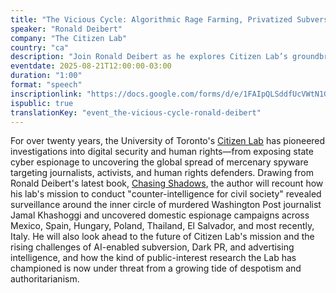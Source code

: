 ```yaml
---
title: "The Vicious Cycle: Algorithmic Rage Farming, Privatized Subversion, Chilling Effects and the Spread of Authoritarian Practices"
speaker: "Ronald Deibert"
company: "The Citizen Lab"
country: "ca"
description: "Join Ronald Deibert as he explores Citizen Lab’s groundbreaking work on digital security, surveillance, and human rights, drawing insights from his book Chasing Shadows."
eventdate: 2025-08-21T12:00:00-03:00
duration: "1:00"
format: "speech"
inscriptionlink: "https://docs.google.com/forms/d/e/1FAIpQLSddfUcVWtN1G3mVv4lQcMvQ6SFGKl0gqQQjz4rU0TvCrPB5QA/viewform"
ispublic: true
translationKey: "event_the-vicious-cycle-ronald-deibert"
---
```


For over twenty years, the University of Toronto's [Citizen Lab](https://citizenlab.ca/) has pioneered investigations into digital security and human rights—from exposing state cyber espionage to uncovering the global spread of mercenary spyware targeting journalists, activists, and human rights defenders. Drawing from Ronald Deibert's latest book, [Chasing Shadows](https://chasingshadowsbook.ca/), the author will recount how his lab's mission to conduct "counter-intelligence for civil society" revealed surveillance around the inner circle of murdered Washington Post journalist Jamal Khashoggi and uncovered domestic espionage campaigns across Mexico, Spain, Hungary, Poland, Thailand, El Salvador, and most recently, Italy. He will also look ahead to the future of Citizen Lab's mission and the rising challenges of AI-enabled subversion, Dark PR, and advertising intelligence, and how the kind of public-interest research the Lab has championed is now under threat from a growing tide of despotism and authoritarianism.
